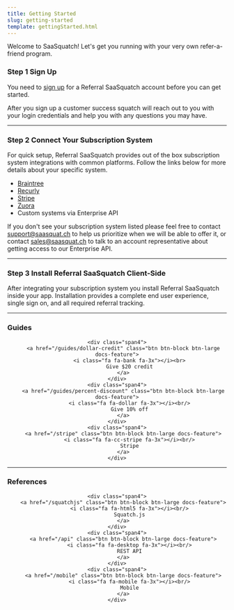 ```yaml
---
title: Getting Started
slug: getting-started
template: gettingStarted.html
---
```


<p>Welcome to SaaSquatch! Let's get you running with your very own refer-a-friend program.</p>

<h3><span class="label label-success">Step 1</span> Sign Up</h3>
<p>You need to <a href="http://www.referralsaasquatch.com/#sign-up">sign up</a> for a Referral SaaSquatch account before you can get started.</p>

<p>After you sign up a customer success squatch will reach out to you with your login credentials and help you with any questions you may have.</p>
<hr/>

<h3><span class="label label-success">Step 2</span> Connect Your Subscription System</h3>

<p>For quick setup, Referral SaaSquatch provides out of the box subscription system integrations with common platforms. Follow the links below for more details about your specific system.</p>

<ul>
    <li><a href="/braintree">Braintree</a></li>
    <li><a href="/recurly">Recurly</a></li>
    <li><a href="/stripe">Stripe</a></li>
    <li><a href="/zuora">Zuora</a></li>
    <li>Custom systems via Enterprise API</li>
</ul>

<p>If you don't see your subscription system listed please feel free to contact <a href="mailto:support@saasquat.ch">support@saasquat.ch</a> to help us prioritize when we will be able to offer it, or 
contact <a href="mailto:sales@saasquat.ch">sales@saasquat.ch</a> to talk to an account representative about getting access to our Enterprise API.</p>

<hr/>
<h3><span class="label label-success">Step 3</span> Install Referral SaaSquatch Client-Side</h3>
<p>After integrating your subscription system you install Referral SaaSquatch inside your app. Installation provides a complete end user experience, single sign on, and all required referral tracking.</p>

<hr/>

<h3>Guides</h3>
<div class="row-fluid" style="text-align: center;">
    
    <div class="span4">
        <a href="/guides/dollar-credit" class="btn btn-block btn-large docs-feature">
            <i class="fa fa-bank fa-3x"></i><br>
            Give $20 credit
        </a>
    </div>
    <div class="span4">
        <a href="/guides/percent-discount" class="btn btn-block btn-large docs-feature">
            <i class="fa fa-dollar fa-3x"></i><br/>
            Give 10% off
        </a>
    </div>
    <div class="span4">
        <a href="/stripe" class="btn btn-block btn-large docs-feature">
            <i class="fa fa-cc-stripe fa-3x"></i><br/>
            Stripe
        </a>
    </div>

</div>

<hr/>

<h3>References</h3>
<div class="row-fluid" style="text-align: center;">
    
    <div class="span4">
        <a href="/squatchjs" class="btn btn-block btn-large docs-feature">
            <i class="fa fa-html5 fa-3x"></i><br/>
            Squatch.js
        </a>
    </div>
    <div class="span4">
        <a href="/api" class="btn btn-block btn-large docs-feature">
            <i class="fa fa-desktop fa-3x"></i><br/>
            REST API
        </a>
    </div>
    <div class="span4">
        <a href="/mobile" class="btn btn-block btn-large docs-feature">
            <i class="fa fa-mobile fa-3x"></i><br/>
            Mobile
        </a>
    </div>
</div>

<script type="text/javascript">
    // This javascript redirects the anchor tags from www.referralsaasquatch.com/documentation to the new docs.referralsaasquatch.com formats
    // Closure-wrapped for security.
    (function () {
        var anchorMap = {
                "how-it-works": "/how-it-works",
                "braintree": "/braintree",
                "recurly": "/recurly",
                "stripe": "/stripe",
                "zuora": "/zuora",
                "app-integration": "/app-integration",
                "squatchjs-init": "/squatchjs#init",
                "squatchjs-autofill": "/squatchjs#autofill",
                "squatchjs-open": "/squatchjs#open",
                "squatchjs-close": "/squatchjs#close",
                "bestpractice-buttons": "/bestpractices/buttons",
                "bestpractice-speed": "/bestpractices/speed",
                "general": "/faq",
                "pricing": "/faq/pricing"
        }
        /*
        Best practice for extracting hashes:
        http://stackoverflow.com/a/10076097/151365
        */
        var hash = window.location.hash.substring(1);
        if (hash) {
            /*
            Best practice for javascript redirects: 
            http://stackoverflow.com/a/506004/151365
            */
            hash = hash.toLowerCase();
            window.location.replace(anchorMap[hash]);
        }
    })();
</script>